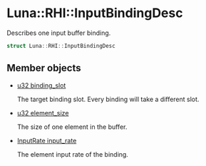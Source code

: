 # Luna::RHI::InputBindingDesc
Describes one input buffer binding. 

```c++
struct Luna::RHI::InputBindingDesc
```

## Member objects
* [u32 binding_slot](struct_luna_1_1_r_h_i_1_1_input_binding_desc_1a8538e2a39a5897f354604c212f7c86bd.md)

    The target binding slot. Every binding will take a different slot. 

* [u32 element_size](struct_luna_1_1_r_h_i_1_1_input_binding_desc_1a36f30ec6d16cb21f6e95ec28326a6809.md)

    The size of one element in the buffer. 

* [InputRate input_rate](struct_luna_1_1_r_h_i_1_1_input_binding_desc_1a4d8685269659bf85872f7305dac20467.md)

    The element input rate of the binding. 

